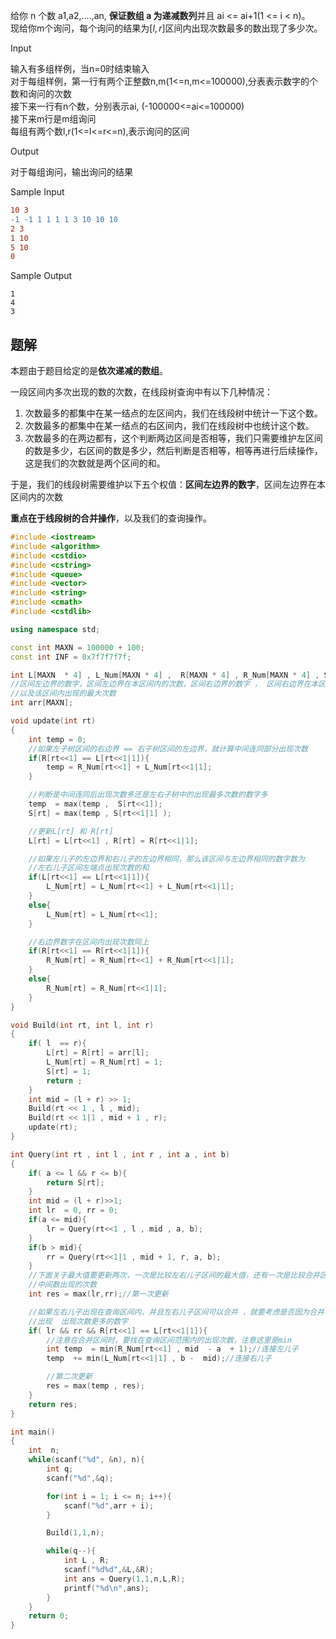给你 n 个数 a1,a2,….,an, **保证数组 a 为递减数列**并且 ai <= ai+1(1 <= i < n)。  
现给你m个询问，每个询问的结果为$[l,r]$区间内出现次数最多的数出现了多少次。

Input

输入有多组样例，当n=0时结束输入  
对于每组样例，第一行有两个正整数n,m(1<=n,m<=100000),分表表示数字的个数和询问的次数  
接下来一行有n个数，分别表示ai, (-100000<=ai<=100000)  
接下来m行是m组询问  
每组有两个数l,r(1<=l<=r<=n),表示询问的区间

Output

对于每组询问，输出询问的结果

Sample Input

```diff
10 3
-1 -1 1 1 1 1 3 10 10 10
2 3
1 10
5 10
0
```

Sample Output

```undefined
1
4
3
```

## 题解
本题由于题目给定的是**依次递减的数组**。

一段区间内多次出现的数的次数，在线段树查询中有以下几种情况：
1. 次数最多的都集中在某一结点的左区间内，我们在线段树中统计一下这个数。
2. 次数最多的都集中在某一结点的右区间内，我们在线段树中也统计这个数。
3. 次数最多的在两边都有，这个判断两边区间是否相等，我们只需要维护左区间的数是多少，右区间的数是多少，然后判断是否相等，相等再进行后续操作，这是我们的次数就是两个区间的和。

于是，我们的线段树需要维护以下五个权值：**区间左边界的数字**，区间左边界在本区间内的次数

**重点在于线段树的合并操作**，以及我们的查询操作。

```cpp
#include <iostream>
#include <algorithm>
#include <cstdio>
#include <cstring>
#include <queue>
#include <vector>
#include <string>
#include <cmath>
#include <cstdlib>

using namespace std;

const int MAXN = 100000 + 100;
const int INF = 0x7f7f7f7f;

int L[MAXN  * 4] , L_Num[MAXN * 4] ,  R[MAXN * 4] , R_Num[MAXN * 4] , S[MAXN * 4];
//区间左边界的数字，区间左边界在本区间内的次数，区间右边界的数字 ， 区间右边界在本区间内的次数
//以及该区间内出现的最大次数
int arr[MAXN];

void update(int rt)
{
	int temp = 0;
	//如果左子树区间的右边界 == 右子树区间的左边界，就计算中间连同部分出现次数
	if(R[rt<<1] == L[rt<<1|1]){
		temp = R_Num[rt<<1] + L_Num[rt<<1|1];  
	} 

	//判断是中间连同后出现次数多还是左右子树中的出现最多次数的数字多
	temp  = max(temp ,  S[rt<<1]);
	S[rt] = max(temp , S[rt<<1|1] );

	//更新L[rt] 和 R[rt]
	L[rt] = L[rt<<1] , R[rt] = R[rt<<1|1];

	//如果左儿子的左边界和右儿子的左边界相同，那么该区间与左边界相同的数字数为
	//左右儿子区间左端点出现次数的和
	if(L[rt<<1] == L[rt<<1|1]){
		L_Num[rt] = L_Num[rt<<1] + L_Num[rt<<1|1];
	}
	else{
		L_Num[rt] = L_Num[rt<<1];
	}

	//右边界数字在区间内出现次数同上
	if(R[rt<<1] == R[rt<<1|1]){
		R_Num[rt] = R_Num[rt<<1] + R_Num[rt<<1|1];
	}
	else{
		R_Num[rt] = R_Num[rt<<1|1];
	}
}

void Build(int rt, int l, int r)
{
	if( l  == r){
		L[rt] = R[rt] = arr[l];
		L_Num[rt] = R_Num[rt] = 1;
		S[rt] = 1;
		return ;
	}
	int mid = (l + r) >> 1;
	Build(rt << 1 , l , mid);
	Build(rt << 1|1 , mid + 1 , r);
	update(rt);
}

int Query(int rt , int l , int r , int a , int b)
{
	if( a <= l && r <= b){
		return S[rt];
	}
	int mid = (l + r)>>1;
	int lr  = 0, rr = 0;
	if(a <= mid){
		lr = Query(rt<<1 , l , mid , a, b);
	}
	if(b > mid){
		rr = Query(rt<<1|1 , mid + 1, r, a, b);
	}
	//下面关于最大值要更新两次，一次是比较左右儿子区间的最大值，还有一次是比较合并区间后
	//中间数出现的次数
	int res = max(lr,rr);//第一次更新

	//如果左右儿子出现在查询区间内，并且左右儿子区间可以合并 ，就要考虑是否因为合并导致
	//出现  出现次数更多的数字
	if( lr && rr && R[rt<<1] == L[rt<<1|1]){
		//注意在合并区间时，要找在查询区间范围内的出现次数，注意这里是min
		int temp  = min(R_Num[rt<<1] , mid  - a  + 1);//连接左儿子
		temp  += min(L_Num[rt<<1|1] , b -  mid);//连接右儿子

		//第二次更新
		res = max(temp , res);
	}
	return res;
}

int main()
{
	int  n;
	while(scanf("%d", &n), n){
		int q;
		scanf("%d",&q);

		for(int i = 1; i <= n; i++){
			scanf("%d",arr + i);
		}

		Build(1,1,n);

		while(q--){
			int L , R;
			scanf("%d%d",&L,&R);
			int ans = Query(1,1,n,L,R);
			printf("%d\n",ans);
		}
	}
	return 0;
}

```